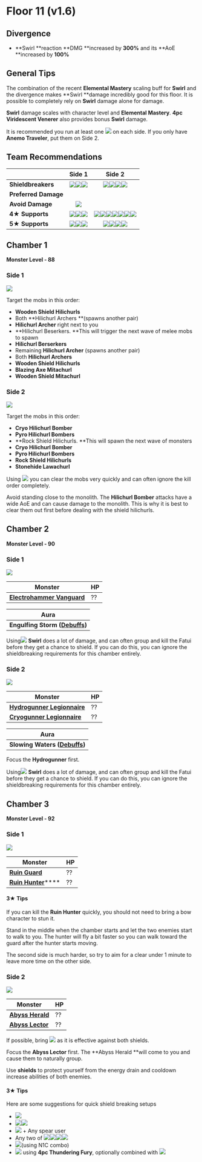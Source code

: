 # Floor 11 (v1.6)

## Divergence

* \*\*Swirl \*\*reaction \*\*DMG \*\*increased by **300%** and its \*\*AoE \*\*increased by **100%**

## General Tips

The combination of the recent **Elemental Mastery** scaling buff for **Swirl** and the divergence makes \*\*Swirl \*\*damage incredibly good for this floor. It is possible to completely rely on **Swirl** damage alone for damage.

**Swirl** damage scales with character level and **Elemental Mastery**. **4pc Viridescent Venerer** also provides bonus **Swirl** damage.

It is recommended you run at least one ![](../../.gitbook/assets/anemo\_small.png) on each side. If you only have **Anemo Traveler**, put them on Side 2.

## Team Recommendations

|                      |                                                                                Side 1                                                                               |                                                                                                                                                                                           Side 2                                                                                                                                                                                          |
| -------------------- | :-----------------------------------------------------------------------------------------------------------------------------------------------------------------: | :---------------------------------------------------------------------------------------------------------------------------------------------------------------------------------------------------------------------------------------------------------------------------------------------------------------------------------------------------------------------------------------: |
| **Shieldbreakers**   |                   ![](../../.gitbook/assets/pyro\_small.png)![](../../.gitbook/assets/hydro\_small.png)![](../../.gitbook/assets/cryo\_small.png)                   |                                                                                                         ![](../../.gitbook/assets/pyro\_small.png)![](../../.gitbook/assets/cryo\_small.png)![](../../.gitbook/assets/electro\_small.png)![](../../.gitbook/assets/geo\_small.png)                                                                                                        |
| **Preferred Damage** |                                                                                                                                                                     |                                                                                                                                                                                                                                                                                                                                                                                           |
| **Avoid Damage**     |                                                            ![](../../.gitbook/assets/physical\_small.png)                                                           |                                                                                                                                                                                                                                                                                                                                                                                           |
| **4**★ **Supports**  |   ![](../../.gitbook/assets/ui\_avataricon\_diona.png)![](../../.gitbook/assets/ui\_avataricon\_beidou.png)![](../../.gitbook/assets/ui\_avataricon\_sucrose.png)   | ![](../../.gitbook/assets/ui\_avataricon\_bennett.png)![](../../.gitbook/assets/ui\_avataricon\_xiangling.png)![](../../.gitbook/assets/ui\_avataricon\_chongyun.png)![](../../.gitbook/assets/ui\_avataricon\_diona.png)![](../../.gitbook/assets/ui\_avataricon\_kaeya.png)![](../../.gitbook/assets/ui\_avataricon\_rosaria.png)![](../../.gitbook/assets/ui\_avataricon\_sucrose.png) |
| **5**★ **Supports**  | ![](../../.gitbook/assets/ui\_avataricon\_lumine\_anemo.png)![](../../.gitbook/assets/ui\_avataricon\_jean.png)![](../../.gitbook/assets/ui\_avataricon\_venti.png) |                                                                                 ![](../../.gitbook/assets/ui\_avataricon\_lumine\_anemo.png)![](../../.gitbook/assets/ui\_avataricon\_jean.png)![](../../.gitbook/assets/ui\_avataricon\_venti.png)![](../../.gitbook/assets/ui\_avataricon\_zhongli.png)                                                                                 |

## Chamber 1

**Monster Level - 88**

### Side 1

![](<../../.gitbook/assets/11-1-1 (2).png>)

Target the mobs in this order:

* **Wooden Shield Hilichurls**
* Both \*\*Hilichurl Archers \*\*(spawns another pair)
* **Hilichurl Archer** right next to you
* \*\*Hilichurl Beserkers. \*\*This will trigger the next wave of melee mobs to spawn
* **Hilichurl Berserkers**
* Remaining **Hilichurl Archer** (spawns another pair)
* Both **Hilichurl Archers**
* **Wooden Shield Hilichurls**
* **Blazing Axe Mitachurl**
* **Wooden Shield Mitachurl**

### Side 2

![](<../../.gitbook/assets/11-1-2 (2).png>)

Target the mobs in this order:

* **Cryo Hilichurl Bomber**
* **Pyro Hilichurl Bombers**
* \*\*Rock Shield Hilichurls. \*\*This will spawn the next wave of monsters
* **Cryo Hilichurl Bomber**
* **Pyro Hilichurl Bombers**
* **Rock Shield Hilichurls**
* **Stonehide Lawachurl**

Using ![](../../.gitbook/assets/anemo\_small.png) you can clear the mobs very quickly and can often ignore the kill order completely.

Avoid standing close to the monolith. The **Hilichurl Bomber** attacks have a wide AoE and can cause damage to the monolith. This is why it is best to clear them out first before dealing with the shield hilichurls.

## Chamber 2

**Monster Level - 90**

### Side 1

![](<../../.gitbook/assets/11-2-1 (2).png>)

| Monster                                                                      | HP |
| ---------------------------------------------------------------------------- | -- |
| [**Electrohammer Vanguard**](../../monsters/fatui/electrohammer-vanguard.md) | ?? |

| Aura                                                              |
| ----------------------------------------------------------------- |
| **Engulfing Storm (**[**Debuffs**](../../mechanics/debuffs/)**)** |

Using![](../../.gitbook/assets/anemo\_small.png) **Swirl** does a lot of damage, and can often group and kill the Fatui before they get a chance to shield. If you can do this, you can ignore the shieldbreaking requirements for this chamber entirely.

### Side 2

![](<../../.gitbook/assets/11-2-2 (2).png>)

| Monster                                                                        | HP |
| ------------------------------------------------------------------------------ | -- |
| [**Hydrogunner Legionnaire**](../../monsters/fatui/hydrogunner-legionnaire.md) | ?? |
| [**Cryogunner Legionnaire**](../../monsters/fatui/cryogunner-legionnaire.md)   | ?? |

| Aura                                                             |
| ---------------------------------------------------------------- |
| **Slowing Waters (**[**Debuffs**](../../mechanics/debuffs/)**)** |

Focus the **Hydrogunner** first.

Using![](../../.gitbook/assets/anemo\_small.png) **Swirl** does a lot of damage, and can often group and kill the Fatui before they get a chance to shield. If you can do this, you can ignore the shieldbreaking requirements for this chamber entirely.

## Chamber 3

**Monster Level - 92**

### Side 1

![](<../../.gitbook/assets/11-3-1 (2).png>)

| Monster                                                                  | HP |
| ------------------------------------------------------------------------ | -- |
| [**Ruin Guard**](../../monsters/ruin-constructs/ruin-guard.md)           | ?? |
| [**Ruin Hunter**](../../monsters/ruin-constructs/ruin-hunter.md)\*\*\*\* | ?? |

#### 3★ Tips

If you can kill the **Ruin Hunter** quickly, you should not need to bring a bow character to stun it.

Stand in the middle when the chamber starts and let the two enemies start to walk to you. The hunter will fly a bit faster so you can walk toward the guard after the hunter starts moving.

The second side is much harder, so try to aim for a clear under 1 minute to leave more time on the other side.

### Side 2

![](<../../.gitbook/assets/11-3-2 (2).png>)

| Monster                                                                | HP |
| ---------------------------------------------------------------------- | -- |
| [**Abyss Herald**](../../monsters/abyss-order/abyss-herald.md)         | ?? |
| [**Abyss Lector**](../../monsters/abyss-order/abyss-lector-electro.md) | ?? |

If possible, bring ![](../../.gitbook/assets/cryo\_small.png) as it is effective against both shields.

Focus the **Abyss Lector** first. The \*\*Abyss Herald \*\*will come to you and cause them to naturally group.

Use **shields** to protect yourself from the energy drain and cooldown increase abilities of both enemies.

#### 3★ Tips

Here are some suggestions for quick shield breaking setups

* ![](../../.gitbook/assets/ui\_avataricon\_ganyu.png)
* ![](../../.gitbook/assets/ui\_avataricon\_bennett.png)![](../../.gitbook/assets/ui\_avataricon\_xiangling.png)
* ![](../../.gitbook/assets/ui\_avataricon\_chongyun.png) + Any spear user
* Any two of ![](../../.gitbook/assets/ui\_avataricon\_chongyun.png)![](../../.gitbook/assets/ui\_avataricon\_diona.png)![](../../.gitbook/assets/ui\_avataricon\_kaeya.png)![](../../.gitbook/assets/ui\_avataricon\_rosaria.png)
* ![](../../.gitbook/assets/ui\_avataricon\_xiao.png)(using N1C combo)
* ![](../../.gitbook/assets/ui\_avataricon\_bennett.png) using **4pc Thundering Fury**, optionally combined with ![](../../.gitbook/assets/ui\_avataricon\_jean.png)
